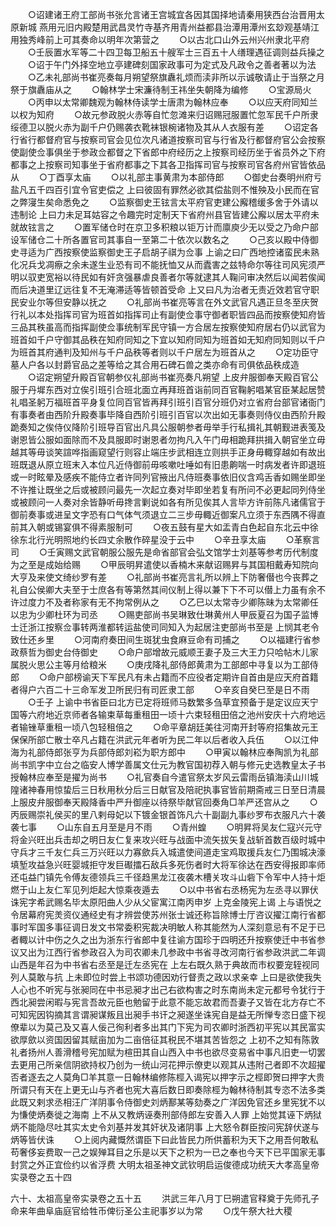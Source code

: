 <!-- { "loadSidebar": true } -->
　　○诏建诸王府工部尚书张允言诸王宫城宜各因其国择地请秦用狭西台治晋用太原新城  燕用元旧内殿楚用武昌灵竹寺基齐用青州益都县治潭用潭州玄玅观基靖江用独秀峰前上可其奏命以明年次第营之
　　○以古北口山外云州兴州隶北平府
　　○壬辰置水军等二十四卫每卫船五十艘军士三百五十人缮理遇征调则益兵操之
　　○诏于午门外择空地立亭建碑刻国家政事可为定式及凡政令之善者著以为法
　　○乙未礼部尚书崔亮奏每月朔望祭旗纛礼烦而渎非所以示诚敬请止于当祭之月祭于旗纛庙从之
　　○翰林学士宋濂待制王祎坐失朝降为编修
　　○宝源局火
　　○丙申以太常卿魏观为翰林侍读学士唐肃为翰林应奉
　　○以应天府同知兰以权为知府
　　○故元参政脱火赤等自忙忽滩来归诏赐冠服置忙忽军民千户所隶绥德卫以脱火赤为副千户仍赐袭衣靴袜银椀诸物及其从人衣服有差
　　○诏定各行省行都督府官与按察司官会见位次凡诸道按察司官与行省及行都督府官公会按察使副使佥事俱坐于参政佥都督之下省郎中府经历之上按察司经历坐于省员外之下府都事之上按察司知事坐于省府都事之下其各卫指挥司官与按察司官各府州官皆依品从
　　○丁酉享太庙
　　○以礼部主事黄肃为本部侍郎
　　○御史台奏明州府亏盐凡五千四百引宜令官吏偿之  上曰彼固有罪然必欲其偿盐则不惟殃及小民而在官之弊寖生矣命悉免之
　　○监察御史王铉言太平府官吏建公廨稽缓多舍于外请以违制论  上曰力未足耳姑容之令趣完时定制天下省府州县官皆建公廨以居太平府未就故铉言之
　　○置军储仓时在京卫多积粮以钜万计而廪庾少无以受之乃命户部设军储仓二十所各置官司其事自一至第二十依次以数名之
　　○己亥以殿中侍御史寻适为广西按察使监察御史王子启胡子祺为佥事  上谕之曰广西地控诸蛮民未熟化况兵戈凋瘵之余未遂生业恐有司不能抚恤又从而蠹害之兹特命尔等往司风宪须严明以驭吏宽裕以待民如有奸贪强暴虐良善者尔等就逮其人鞠问审决然后以闻若俟闻而后决道里辽远往复不无淹滞适等皆顿首受命  上又曰凡为治者无责近效若官守职民安业尔等但安静以抚之
　　○礼部尚书崔亮等言在外文武官凡遇正旦冬至庆贺行礼以本处指挥司官为班首如指挥司止有副使佥事守御者职皆四品而按察使知府皆三品其秩虽高而指挥副使佥事统制军民守镇一方合居左按察使知府居右仍以武官为班首如千户守御其品秩在知府同知之下宜以知府同知为班首如无知府同知则以千户为班首其府通判及知州与千户品秩等者则以千户居左为班首从之
　　○定功臣守墓人户各以封爵官品之差等给之其合用石碑石兽之类亦命有司俱依品秩成造
　　○诏定朔望升殿百官朝参仪礼部尚书崔亮奏凡朔望  上皮弁服御奉天殿百官公服于丹墀东西对立俟引班引合班北面立再拜班首诣前同百官鞠躬唱某官臣某起居赞礼唱圣躬万福班首平身复位同百官皆再拜引班引百官分班仍对立省府台部官诸衙门有事奏者由西阶升殿奏事毕降自西阶引班引百官以次出如无事奏则侍仪由西阶升殿跪奏知之俟侍仪降阶引班导百官出凡具公服朝参者毋举手行私揖礼其朝觐进表笺及谢恩皆公服如面除而不及具服即时谢恩者勿拘凡入午门毋相跪拜拱揖入朝官坐立毋越其等毋谈笑諠哗指画窥望行则容止端庄步武相连立则拱手正身毋輙穿越如有故出班既退从原立班末入本位凡近侍御前毋咳嗽吐唾如有旧患齁喘一时病发者许即退班或一时眩晕及感疾不能侍立者许同列官掖出凡侍班奏事依旧仪含鸡舌香如赐坐即坐不许推让既坐之后或被顾问最先一次起立奏对毕即坐若复有所问不必更起同列侍坐或被顾问一人奏对余皆静听毋搀言剿说如各有所见俟其人言毕方许前陈凡诸儒官于御前奏事或进呈文字恐有口气体气须退立二三步毋輙近御案凡立须于东西隅不得直前其入朝或锡宴俱不得素服制可
　　○夜五鼓有星大如盂青白色起自东北云中徐徐东北行光明照地约长四丈余散作碎星没于云中
　　○辛丑享太庙
　　○革察言司
　　○壬寅赐文武官朝服公服先是命省部官会弘文馆学士刘基等参考历代制度为之至是成始给赐
　　○甲辰明昇遣使以香楠木来献诏赐昇与其国相戴寿知院向大亨及来使文绮纱罗有差
　　○礼部尚书崔亮言礼所以辨上下防奢僣也今丧葬之礼自公侯卿大夫至于士庶各有等第然其间仪制上得以兼下下不可以僣上力虽有余不许过度力不及者称家有无不拘常例从之
　　○乙巳以太常寺少卿陈昧为太常卿任以忠为少卿杜环为司丞
　　○赐吏部尚书吴琳致仕琳黄州人甲辰夏召为国子监博士迁浙江按察佥事转两淮都转运盐使司同知入为起居注吏部尚书至是  上悯其老令致仕还乡里
　　○河南府奏田间生斑犹虫食麻豆命有司捕之
　　○以福建行省参政蔡哲为御史台侍御史
　　○命户部增故元威顺王妻子及三大王力只哈帖木儿家属脱火思公主等月给粮米
　　○庚戌降礼部侍郎黄肃为工部郎中寻复以为工部侍郎
　　○命户部榜谕天下军民凡有未占籍而不应役者定期许自首由是应天府首籍者得户六百二十三命军发卫所民归有司匠隶工部
　　○辛亥自癸巳至是日不雨
　　○壬子  上谕中书省臣曰北方已定将班师马数繁多刍草宜预备于是定议应天宁国等六府地近京师者各输束草每重租田一顷十六束轻租田倍之池州安庆十六府地远者输锉草重租一顷八包轻租倍之
　　○命平章胡廷美往河南开封等府招集故元王保保所部亡散士卒凡占籍在洪武元年者听为民二年以后者收入兵伍
　　○以江仲海为礼部侍郎张亨为兵部侍郎刘崧为职方郎中
　　○甲寅以翰林应奉陶凯为礼部尚书凯字中立台之临安人博学善属文仕元为教官国初荐入朝与修元史选教皇太子书授翰林应奉至是擢为尚书
　　○礼官奏自今遣官祭太岁风云雷雨岳镇海渎山川城隍诸神春用惊蛰后三日秋用秋分后三日献官及陪祀执事官皆前期斋戒三日至日清晨  上服皮弁服御奉天殿降香中严升御座以待祭毕献官回奏角□羊严还宫从之
　　○丙辰赐崇礼侯买的里八剌母妃以下镀金银首饰凡六十副副九事纱罗布衣服凡六十袭袭七事
　　○山东自五月至是月不雨
　　○青州蝗
　　○明昇将吴友仁寇兴元守将金兴旺出兵击却之明日友仁复来攻兴旺与战面中流矢拔矢复战斩首数百级时城中守兵才三千友仁兵三万兴旺以力寡歛兵入城遣使间道走宝鸡取援兵友仁乃围城决濠填堑攻益急兴旺婴城拒守发巨礟擂石敌兵多死伤者时大将军徐达在西安得报即率师还屯益门镇先令傅友德领兵三千径趋黑龙江夜袭木槽关攻斗山砦下令军中人持十炬燃于山上友仁军见列炬起大惊乘夜遁去
　　○以中书省右丞杨宪为左丞寻以罪伏诛宪字希武赐名毕太原阳曲人少从父宦寓江南丙申岁  上克金陵宪上谒  上与语悦之令居幕府宪羙资仪通经史有才辨尝使苏州张士诚还称旨除博士厅咨议擢江南行省都事时军国多事征调日发文书常委积宪裁决明敏人称其能然为人深刻意忌有不足于已者輙以计中伤之久之出为浙东行省郎中复往谕方国珍于四明还升按察使迁中书省参议又出为江西行省参政召入为司农卿未几参政中书省寻改河南行省参政洪武二年调山西是年召为中书省右丞至是迁左丞宪在  上左右既久熟于典故而市权要宠轾视同列人莫敢与抗  上未即位时尝上书颂功德因劝行督责之政以求亲幸  上曰是欲使我失人心也不听宪与张昶同在中书忌昶才出己右欲构害之时东南尚未定元都号令犹行于西北昶尝闲暇与宪言吾故元臣也勉留于此意不能忘故君而吾妻子又皆在北方存亡不可知宪因钩摘其言谓昶谋叛且出昶手书讦之昶遂坐诛宪自是益无所惮专恣日盛下视僚辈以为莫己及又喜人佞己徇利者多出其门下宪为司农卿时浙西初平宪以其民富实欲厚歛以资国因留其赋亩加为二亩倍征其税民不堪其苦皆怨之  上初不之知有陈敦礼者扬州人善滑稽号宪加赋为楦田其自山西入中书也欲尽变易省中事凡旧吏一切罢去更用己所亲信阴欲持权乃创为一统山河花押示僚吏以观其从违附己者即不次超擢否者逐去之人莫角□羊其意一日翰林编修陈桱入谒宪以押字示之桱即贺曰押字大贵所谓只有天在上更无山与齐者也宪大喜后数日即奏除桱为翰林待制其专恣不法多类此既又剌求丞相汪广洋阴事令侍御史刘炳鄯某等劾奏之广洋因免官还乡里宪犹不以为慊使炳奏徙之海南  上不从又教炳诬奏刑部侍郎左安善入人罪  上始觉其诬下炳狱炳不能隐尽吐其实太史令刘基并发其奸状及诸阴事  上大怒令群臣按问宪辞伏遂与炳等皆伏诛
　　○上阅内藏慨然谓臣下曰此皆民力所供蓄积为天下之用吾何敢私苟奢侈妄费取一己之娱殚耳目之乐是以天下之积为一已之奉也今天下已平国家无事封赏之外正宜俭约以省浮费
大明太祖圣神文武钦明启运俊德成功统天大孝高皇帝实录卷之五十四


六十、太祖高皇帝实录卷之五十五
　　洪武三年八月丁巳朔遣官释奠于先师孔子命来年曲阜庙庭官给牲币俾衍圣公主祀事岁以为常
　　○戊午祭大社大稷
